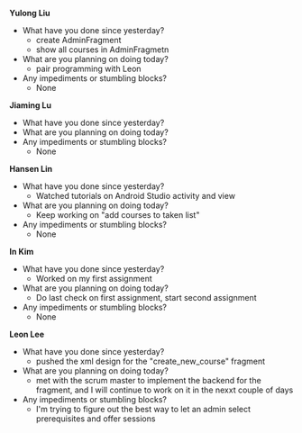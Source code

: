 **Yulong Liu**

- What have you done since yesterday?
  - create AdminFragment
  - show all courses in AdminFragmetn
- What are you planning on doing today?
  - pair programming with Leon
- Any impediments or stumbling blocks?
  - None

**Jiaming Lu**

- What have you done since yesterday?
- What are you planning on doing today?
- Any impediments or stumbling blocks?
  - None

**Hansen Lin**

- What have you done since yesterday?
  - Watched tutorials on Android Studio activity and view
- What are you planning on doing today?
  - Keep working on "add courses to taken list"
- Any impediments or stumbling blocks?
  - None

**In Kim**
- What have you done since yesterday?
  - Worked on my first assignment
- What are you planning on doing today?
  - Do last check on first assignment, start second assignment
- Any impediments or stumbling blocks?
  - None

**Leon Lee**
- What have you done since yesterday?
  - pushed the xml design for the "create_new_course" fragment
- What are you planning on doing today?
  - met with the scrum master to implement the backend for the fragment, and I will continue to work on it in the nexxt couple of days
- Any impediments or stumbling blocks?
  - I'm trying to figure out the best way to let an admin select prerequisites and offer sessions
